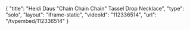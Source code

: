 {
    "title": "Heidi Daus \"Chain Chain Chain\" Tassel Drop Necklace",
    "type": "solo",
    "layout": "iframe-static",
    "videoId": "112336514",
    "url": "\/tvpembed\/112336514"
}